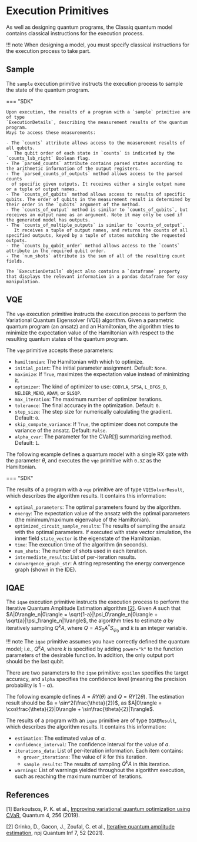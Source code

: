 # Execution Primitives

As well as designing quantum programs, the Classiq quantum model contains
classical instructions for the execution process.

<!-- prettier-ignore-start -->
!!! note
    When designing a model, you must specify classical instructions for the execution process
    to take part.
<!-- prettier-ignore-end -->

## Sample

The `sample` execution primitive instructs the execution process to
sample the state of the quantum program.

=== "SDK"

    Upon execution, the results of a program with a `sample` primitive are of type
    `ExecutionDetails`, describing the measurement results of the quantum program.
    Ways to access these measurements:

    - The `counts` attribute allows access to the measurement results of all qubits.
       The qubit order of each state in `counts` is indicated by the `counts_lsb_right` Boolean flag.
    - The `parsed_counts` attribute contains parsed states according to the arithmetic information of the output registers.
    - The `parsed_counts_of_outputs` method allows access to the parsed counts
      of specific given outputs. It receives either a single output name or a tuple of output names.
    - The `counts_of_qubits` method allows access to results of specific qubits. The order of qubits in the measurement result is determined by their order in the `qubits` argument of the method.
    - The `counts_of_output` method is similar to `counts_of_qubits`, but receives an output name as an argument. Note it may only be used if the generated model has outputs.
    - The `counts_of_multiple_outputs` is similar to `counts_of_output`.
       It receives a tuple of output names, and returns the counts of all specified outputs, keyed by a tuple of states matching the requested outputs.
    - The `counts_by_qubit_order` method allows access to the `counts` attribute in the required qubit order.
    - The `num_shots` attribute is the sum of all of the resulting count fields.

    The `ExecutionDetails` object also contains a `dataframe` property that displays the relevant information in a pandas dataframe for easy manipulation.

## VQE

The `vqe` execution primitive instructs the execution process to perform the
Variational Quantum Eigensolver (VQE) algorithm.
Given a parametric quantum program (an ansatz) and an Hamiltonian, the algorithm tries
to minimize the expectation value of the Hamiltonian with respect to the resulting quantum states of the quantum program.

The `vqe` primitive accepts these parameters:

-   `hamiltonian`: The Hamiltonian with which to optimize.
-   `initial_point`: The initial parameter assignment. Default: `None`.
-   `maximize`: If `True`, maximizes the expectation value instead of minimizing it.
-   `optimizer`: The kind of optimizer to use: `COBYLA`, `SPSA`, `L_BFGS_B`, `NELDER_MEAD`, `ADAM`, or `SLSQP`.
-   `max_iteration`: The maximum number of optimizer iterations.
-   `tolerance`: The final accuracy in the optimization. Default: `0`.
-   `step_size`: The step size for numerically calculating the gradient. Default: `0`.
-   `skip_compute_variance`: If `True`, the optimizer does not compute the variance of the ansatz. Default: `False`.
-   `alpha_cvar`: The parameter for the CVaR[[1]](#1) summarizing method. Default: `1`.

The following example defines a quantum model with a single RX gate
with the parameter $\theta$,
and executes the `vqe` primitive with `0.3Z` as the Hamiltonian.

=== "SDK"

The results of a program with a `vqe` primitive are of type `VQESolverResult`, which
describes the algorithm results. It contains this information:

-   `optimal_parameters`: The optimal parameters found by the algorithm.
-   `energy`: The expectation value of the ansatz with the optimal parameters (the
    minimum/maximum eigenvalue of the Hamiltonian).
-   `optimized_circuit_sample_results`: The results of sampling the ansatz with the optimal parameters. If executed with state vector simulation, the inner field `state_vector` is the eigenstate of the Hamiltonian.
-   `time`: The execution time of the algorithm (in seconds).
-   `num_shots`: The number of shots used in each iteration.
-   `intermediate_results`: List of per-iteration results.
-   `convergence_graph_str`: A string representing the energy convergence graph
    (shown in the IDE).

## IQAE

The `iqae` execution primitive instructs the execution process to perform the
Iterative Quantum Amplitude Estimation algorithm [[2]](#2).
Given $A$ such that $A|0\rangle_n|0\rangle = \sqrt{1-a}|\psi_0\rangle_n|0\rangle + \sqrt{a}|\psi_1\rangle_n|1\rangle$,
the algorithm tries to estimate $a$ by iteratively sampling $Q^kA$, where $Q=AS_0A^{\dagger}S_{\psi_0}$ and $k$ is an integer variable.

<!-- prettier-ignore-start -->
!!! note
    The `iqae` primitive assumes you have correctly defined the quantum model;
    i.e., $Q^kA$, where $k$ is specified by adding `power="k"` to the function
    parameters of the desirable function.
    In addition, the only output port should be the last qubit.
<!-- prettier-ignore-end -->

There are two parameters to the `iqae` primitive: `epsilon` specifies the
target accuracy, and `alpha` specifies the confidence level (meaning the
precision probability is $1 - \alpha$).

The following example defines $A = RY(\theta)$ and $Q = RY(2\theta)$.
The estimation result should be $a = \sin^2(\frac{\theta}{2})$, as
$A|0\rangle = \cos\frac{\theta}{2}|0\rangle + \sin\frac{\theta}{2}|1\rangle$.

The results of a program with an `iqae` primitive are of type `IQAEResult`, which
describes the algorithm results. It contains this information:

-   `estimation`: The estimated value of $a$.
-   `confidence_interval`: The confidence interval for the value of $a$.
-   `iterations_data`: List of per-iteration information. Each item contains:
    -   `grover_iterations`: The value of $k$ for this iteration.
    -   `sample_results`: The results of sampling $Q^kA$ in this iteration.
-   `warnings`: List of warnings yielded throughout the algorithm execution, such
    as reaching the maximum number of iterations.

## References

<a name="1">[1]</a> Barkoutsos, P. K. et al., [Improving variational quantum optimization using CVaR](https://arxiv.org/abs/1907.04769), Quantum 4, 256 (2019).

<a name="2">[2]</a> Grinko, D., Gacon, J., Zoufal, C. et al., [Iterative quantum amplitude estimation](https://doi.org/10.1038/s41534-021-00379-1), npj Quantum Inf 7, 52 (2021).
